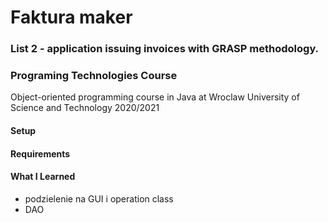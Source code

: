 # Faktura maker
### List 2 -  application issuing invoices with GRASP methodology.


### Programing Technologies Course
Object-oriented programming course in Java at Wroclaw University of Science and Technology
2020/2021

#### Setup

#### Requirements

#### What I Learned
* podzielenie na GUI i operation class
* DAO